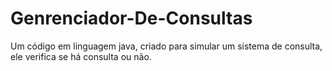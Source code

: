 # Genrenciador-De-Consultas
Um código em linguagem java, criado para simular um sistema de consulta, ele verifica se há consulta ou não. 
